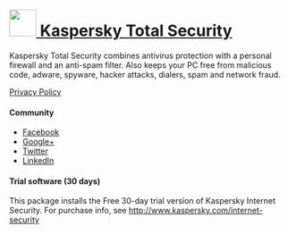 # [<img src="https://cdn.rawgit.com/dtgm/chocolatey-packages/dd7121af88611d4f92e29187d065ba9a0fcaedeb/icons/kis.png" width="48" height="48"/> Kaspersky Total Security](https://chocolatey.org/packages/kts)

Kaspersky Total Security combines antivirus protection with a personal firewall and an anti-spam filter. Also keeps your PC free from malicious code, adware, spyware, hacker attacks, dialers, spam and network fraud.

[Privacy Policy](http://www.kaspersky.com/privacy)

#### Community
* [Facebook](http://www.facebook.com/Kaspersky)
* [Google+](https://plus.google.com/104178448349952735431?prsrc=3)
* [Twitter](http://twitter.com/Kaspersky)
* [LinkedIn](https://www.linkedin.com/company/kaspersky-lab)

#### Trial software (30 days)
This package installs the Free 30-day trial version of Kaspersky Internet Security. For purchase info, see http://www.kaspersky.com/internet-security
